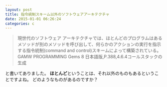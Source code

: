 ```yaml
---
layout: post
title: 指令統制スキーム以外のソフトウェアアーキテクチャ
date: 2015-01-01 06:26:24
categories: c
---
```

<!-- {% raw %} -->
<blockquote>
  <p>現世代のソフトウェア アーキテクチャでは、ほとんどのプログラムはあるメソッドが別のメソッドを呼び出して、何らかのアクションの実行を指示する指令統制(command and control)スキームによって構築されている。
  GAMW PROGRAMMING Gems 8 日本語版,P.388,4.6.4コールスタックの生成</p>
</blockquote>

<p>と書いてありました。
<strong>ほとんど</strong>ということは、それ以外のものもあるということですよね。
どのようなものがあるのですか？</p>
<!-- {% endraw %} -->
